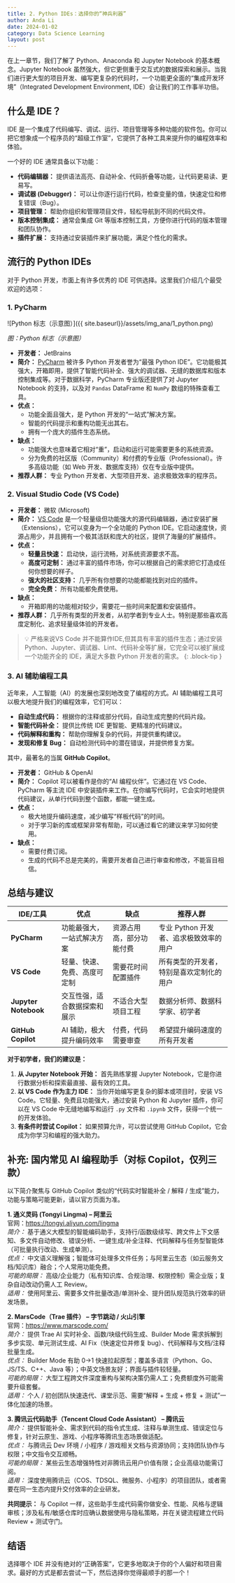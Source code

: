 ```yaml
---
title: 2. Python IDEs：选择你的“神兵利器”
author: Anda Li
date: 2024-01-02
category: Data Science Learning
layout: post
---
```


在上一章节，我们了解了 Python、Anaconda 和 Jupyter Notebook 的基本概念。Jupyter Notebook 虽然强大，但它更侧重于交互式的数据探索和展示。当我们进行更大型的项目开发、编写更复杂的代码时，一个功能更全面的“集成开发环境”（Integrated Development Environment, IDE）会让我们的工作事半功倍。 

## 什么是 IDE？

IDE 是一个集成了代码编写、调试、运行、项目管理等多种功能的软件包。你可以把它想象成一个程序员的“超级工作室”，它提供了各种工具来提升你的编程效率和体验。

一个好的 IDE 通常具备以下功能：

*   **代码编辑器：** 提供语法高亮、自动补全、代码折叠等功能，让代码更易读、更易写。
*   **调试器 (Debugger)：** 可以让你逐行运行代码，检查变量的值，快速定位和修复错误（Bug）。
*   **项目管理：** 帮助你组织和管理项目文件，轻松导航到不同的代码文件。
*   **版本控制集成：** 通常会集成 Git 等版本控制工具，方便你进行代码的版本管理和团队协作。
*   **插件扩展：** 支持通过安装插件来扩展功能，满足个性化的需求。

## 流行的 Python IDEs

对于 Python 开发，市面上有许多优秀的 IDE 可供选择。这里我们介绍几个最受欢迎的选项：

### 1. PyCharm

![Python 标志（示意图）]({{ site.baseurl}}/assets/img_ana/1_python.png)

*图：Python 标志（示意图）*


*   **开发者：** JetBrains
*   **简介：** [PyCharm](https://www.jetbrains.com/zh-cn/pycharm/) 被许多 Python 开发者誉为“最强 Python IDE”。它功能极其强大，开箱即用，提供了智能代码补全、强大的调试器、无缝的数据库和版本控制集成等。对于数据科学，PyCharm 专业版还提供了对 Jupyter Notebook 的支持，以及对 `Pandas` DataFrame 和 `NumPy` 数组的特殊查看工具。
*   **优点：**
    *   功能全面且强大，是 Python 开发的“一站式”解决方案。
    *   智能的代码提示和重构功能无出其右。
    *   拥有一个庞大的插件生态系统。
*   **缺点：**
    *   功能强大也意味着它相对“重”，启动和运行可能需要更多的系统资源。
    *   分为免费的社区版（Community）和付费的专业版（Professional）。许多高级功能（如 Web 开发、数据库支持）仅在专业版中提供。
*   **推荐人群：** 专业 Python 开发者、大型项目开发、追求极致效率的程序员。
  
### 2. Visual Studio Code (VS Code)

*   **开发者：** 微软 (Microsoft)
*   **简介：** [VS Code](https://code.visualstudio.com/) 是一个轻量级但功能强大的源代码编辑器，通过安装扩展（Extensions），它可以变身为一个全功能的 Python IDE。它启动速度快，资源占用少，并且拥有一个极其活跃和庞大的社区，提供了海量的扩展插件。
*   **优点：**
    *   **轻量且快速：** 启动快，运行流畅，对系统资源要求不高。
    *   **高度可定制：** 通过丰富的插件市场，你可以根据自己的需求把它打造成任何你想要的样子。
    *   **强大的社区支持：** 几乎所有你想要的功能都能找到对应的插件。
    *   **完全免费：** 所有功能都免费使用。
*   **缺点：**
    *   开箱即用的功能相对较少，需要花一些时间来配置和安装插件。
*   **推荐人群：** 几乎所有类型的开发者，从初学者到专业人士。特别是那些喜欢高度定制化、追求轻量级体验的开发者。

> :bulb: 严格来说VS Code 并不能算作IDE,但其具有丰富的插件生态；通过安装 Python、Jupyter、调试器、Lint、代码补全等扩展，它完全可以被扩展成一个功能齐全的 IDE，满足大多数 Python 开发者的需求。
{: .block-tip }

### 3. AI 辅助编程工具

近年来，人工智能（AI）的发展也深刻地改变了编程的方式。AI 辅助编程工具可以极大地提升我们的编程效率，它们可以：

*   **自动生成代码：** 根据你的注释或部分代码，自动生成完整的代码片段。
*   **智能代码补全：** 提供比传统 IDE 更智能、更精准的代码建议。
*   **代码解释和重构：** 帮助你理解复杂的代码，并提供重构建议。
*   **发现和修复 Bug：** 自动检测代码中的潜在错误，并提供修复方案。

其中，最著名的当属 **GitHub Copilot**。

*   **开发者：** GitHub & OpenAI
*   **简介：** Copilot 可以被看作是你的“AI 编程伙伴”。它通过在 VS Code、PyCharm 等主流 IDE 中安装插件来工作。在你编写代码时，它会实时地提供代码建议，从单行代码到整个函数，都能一键生成。
*   **优点：**
    *   极大地提升编码速度，减少编写“样板代码”的时间。
    *   对于学习新的库或框架非常有帮助，可以通过看它的建议来学习如何使用。
*   **缺点：**
    *   需要付费订阅。
    *   生成的代码不总是完美的，需要开发者自己进行审查和修改，不能盲目相信。






## 总结与建议

| IDE/工具         | 优点                               | 缺点                               | 推荐人群                                     |
| ------------------ | ---------------------------------- | ---------------------------------- | -------------------------------------------- |
| **PyCharm**        | 功能最强大，一站式解决方案         | 资源占用高，部分功能付费           | 专业 Python 开发者、追求极致效率的用户       |
| **VS Code**        | 轻量、快速、免费、高度可定制       | 需要花时间配置插件                 | 所有类型的开发者，特别是喜欢定制化的用户     |
| **Jupyter Notebook** | 交互性强，适合数据探索和展示       | 不适合大型项目工程                 | 数据分析师、数据科学家、初学者               |
| **GitHub Copilot** | AI 辅助，极大提升编码效率          | 付费，代码需要审查                 | 希望提升编码速度的所有开发者                 |

**对于初学者，我们的建议是：**

1.  **从 Jupyter Notebook 开始：** 首先熟练掌握 Jupyter Notebook，它是你进行数据分析和探索最直接、最有效的工具。
2.  **以 VS Code 作为主力 IDE：** 当你开始编写更复杂的脚本或项目时，安装 VS Code。它轻量、免费且功能强大，通过安装 Python 和 Jupyter 插件，你可以在 VS Code 中无缝地编写和运行 `.py` 文件和 `.ipynb` 文件，获得一个统一的开发体验。
3.  **有条件时尝试 Copilot：** 如果预算允许，可以尝试使用 GitHub Copilot，它会成为你学习和编程的强大助力。 

## 补充: 国内常见 AI 编程助手（对标 Copilot，仅列三款）

以下简介聚焦与 GitHub Copilot 类似的“代码实时智能补全 / 解释 / 生成”能力，功能与策略可能更新，请以官方页面为准。

**1. 通义灵码 (Tongyi Lingma) – 阿里云**  
官网：https://tongyi.aliyun.com/lingma  
*简介：* 基于通义大模型的智能编码助手，支持行/函数级续写、跨文件上下文感知、多文件自动修改、错误分析、一键生成/补全注释、代码解释与任务型智能体（可批量执行改动、生成单测）。  
*优点：* 中文语义理解强；智能体可处理多文件任务；与阿里云生态（如云服务文档/知识库）融合；个人常用功能免费。  
*可能的局限：* 高级/企业能力（私有知识库、合规治理、权限控制）需企业版；复杂自动改动仍需人工 Review。  
*适用：* 使用阿里云、需要多文件批量改造/单测补全、提升团队规范执行效率的研发场景。

**2. MarsCode（Trae 插件） – 字节跳动 / 火山引擎**  
官网：https://www.marscode.com/  
*简介：* 提供 Trae AI 实时补全、函数/块级代码生成、Builder Mode 需求拆解到多步实现、单元测试生成、AI Fix（快速定位并修复 bug）、代码解释与文档/注释批量生成。  
*优点：* Builder Mode 有助 0→1 快速拉起原型；覆盖多语言（Python、Go、JS/TS、C++、Java 等）；中英文场景友好；界面与插件较轻量。  
*可能的局限：* 大型工程跨文件深度重构与架构决策仍需人工；免费额度外可能需要升级套餐。  
*适用：* 个人 / 初创团队快速迭代、课堂示范、需要“解释 + 生成 + 修复 + 测试”一体化加速的场景。

**3. 腾讯云代码助手（Tencent Cloud Code Assistant） – 腾讯云**  
*简介：* 提供智能补全、需求到代码的指令式生成、注释与单测生成、错误定位与修复，针对云原生、游戏、小程序等腾讯生态场景做适配。  
*优点：* 与腾讯云 Dev 环境 / 小程序 / 游戏相关文档与资源协同；支持团队协作与权限；中文指令交互顺畅。  
*可能的局限：* 某些云生态增强特性对非腾讯云用户价值有限；企业高级功能需订阅。  
*适用：* 深度使用腾讯云（COS、TDSQL、微服务、小程序）的项目团队，或者需要在同一生态内提升交付效率的企业研发。

**共同提示：** 与 Copilot 一样，这些助手生成代码需你做安全、性能、风格与逻辑审核；涉及私有/敏感仓库时应确认数据使用与隐私策略，并在关键流程建立代码 Review + 测试守门。

## 结语
选择哪个 IDE 并没有绝对的“正确答案”，它更多地取决于你的个人偏好和项目需求。最好的方式是都去尝试一下，然后选择你觉得最顺手的那一个！